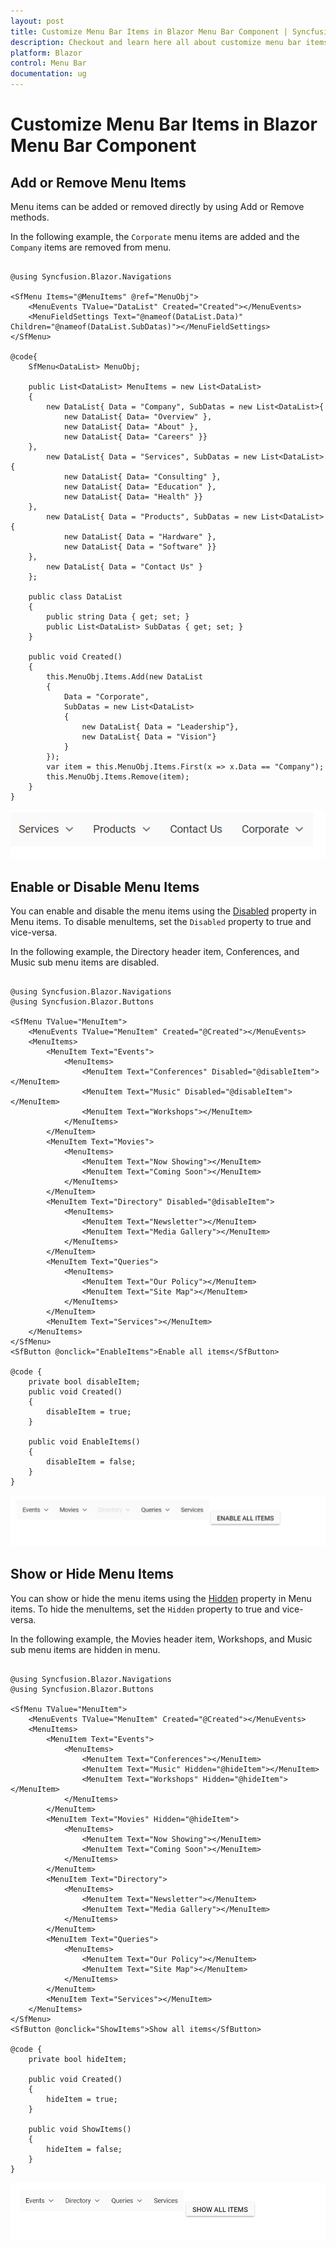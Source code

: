 ```yaml
---
layout: post
title: Customize Menu Bar Items in Blazor Menu Bar Component | Syncfusion
description: Checkout and learn here all about customize menu bar items in Syncfusion Blazor Menu Bar component and more.
platform: Blazor
control: Menu Bar 
documentation: ug
---
```


# Customize Menu Bar Items in Blazor Menu Bar Component

## Add or Remove Menu Items

Menu items can be added or removed directly by using Add or Remove methods.

In the following example, the `Corporate` menu items are added and the `Company` items are removed from menu.

```cshtml

@using Syncfusion.Blazor.Navigations

<SfMenu Items="@MenuItems" @ref="MenuObj">
    <MenuEvents TValue="DataList" Created="Created"></MenuEvents>
    <MenuFieldSettings Text="@nameof(DataList.Data)" Children="@nameof(DataList.SubDatas)"></MenuFieldSettings>
</SfMenu>

@code{
    SfMenu<DataList> MenuObj;

    public List<DataList> MenuItems = new List<DataList>
    {
        new DataList{ Data = "Company", SubDatas = new List<DataList>{
            new DataList{ Data= "Overview" },
            new DataList{ Data= "About" },
            new DataList{ Data= "Careers" }}
    },
        new DataList{ Data = "Services", SubDatas = new List<DataList>{
            new DataList{ Data= "Consulting" },
            new DataList{ Data= "Education" },
            new DataList{ Data= "Health" }}
    },
        new DataList{ Data = "Products", SubDatas = new List<DataList>{
            new DataList{ Data = "Hardware" },
            new DataList{ Data = "Software" }}
    },
        new DataList{ Data = "Contact Us" }
    };

    public class DataList
    {
        public string Data { get; set; }
        public List<DataList> SubDatas { get; set; }
    }

    public void Created()
    {
        this.MenuObj.Items.Add(new DataList
        {
            Data = "Corporate",
            SubDatas = new List<DataList>
            {
                new DataList{ Data = "Leadership"},
                new DataList{ Data = "Vision"}
            }
        });
        var item = this.MenuObj.Items.First(x => x.Data == "Company");
        this.MenuObj.Items.Remove(item);
    }
}

```

![Add or Remove Items in Blazor MenuBar](./../images/blazor-menubar-add-remove-items.png)

## Enable or Disable Menu Items

You can enable and disable the menu items using the [Disabled](https://help.syncfusion.com/cr/blazor/Syncfusion.Blazor.Navigations.MenuItem.html#Syncfusion_Blazor_Navigations_MenuItem_Disabled) property in Menu items. To disable menuItems, set the `Disabled` property to true and vice-versa.

In the following example, the Directory header item, Conferences, and Music sub menu items are disabled.

```cshtml

@using Syncfusion.Blazor.Navigations
@using Syncfusion.Blazor.Buttons

<SfMenu TValue="MenuItem">
    <MenuEvents TValue="MenuItem" Created="@Created"></MenuEvents>
    <MenuItems>
        <MenuItem Text="Events">
            <MenuItems>
                <MenuItem Text="Conferences" Disabled="@disableItem"></MenuItem>
                <MenuItem Text="Music" Disabled="@disableItem"></MenuItem>
                <MenuItem Text="Workshops"></MenuItem>
            </MenuItems>
        </MenuItem>
        <MenuItem Text="Movies">
            <MenuItems>
                <MenuItem Text="Now Showing"></MenuItem>
                <MenuItem Text="Coming Soon"></MenuItem>
            </MenuItems>
        </MenuItem>
        <MenuItem Text="Directory" Disabled="@disableItem">
            <MenuItems>
                <MenuItem Text="Newsletter"></MenuItem>
                <MenuItem Text="Media Gallery"></MenuItem>
            </MenuItems>
        </MenuItem>
        <MenuItem Text="Queries">
            <MenuItems>
                <MenuItem Text="Our Policy"></MenuItem>
                <MenuItem Text="Site Map"></MenuItem>
            </MenuItems>
        </MenuItem>
        <MenuItem Text="Services"></MenuItem>
    </MenuItems>
</SfMenu>
<SfButton @onclick="EnableItems">Enable all items</SfButton>

@code {
    private bool disableItem;
    public void Created()
    {
        disableItem = true;
    }

    public void EnableItems()
    {
        disableItem = false;
    }
}

```

![Disabling Menu Items in Blazor MenuBar](./../images/blazor-menubar-disable-item.png)

## Show or Hide Menu Items

You can show or hide the menu items using the [Hidden](https://help.syncfusion.com/cr/blazor/Syncfusion.Blazor.Navigations.MenuItem.html#Syncfusion_Blazor_Navigations_MenuItem_Hidden) property in Menu items. To hide the menuItems, set the `Hidden` property to true and vice-versa.

In the following example, the Movies header item, Workshops, and Music sub menu items are hidden in menu.

```cshtml

@using Syncfusion.Blazor.Navigations
@using Syncfusion.Blazor.Buttons

<SfMenu TValue="MenuItem">
    <MenuEvents TValue="MenuItem" Created="@Created"></MenuEvents>
    <MenuItems>
        <MenuItem Text="Events">
            <MenuItems>
                <MenuItem Text="Conferences"></MenuItem>
                <MenuItem Text="Music" Hidden="@hideItem"></MenuItem>
                <MenuItem Text="Workshops" Hidden="@hideItem"></MenuItem>
            </MenuItems>
        </MenuItem>
        <MenuItem Text="Movies" Hidden="@hideItem">
            <MenuItems>
                <MenuItem Text="Now Showing"></MenuItem>
                <MenuItem Text="Coming Soon"></MenuItem>
            </MenuItems>
        </MenuItem>
        <MenuItem Text="Directory">
            <MenuItems>
                <MenuItem Text="Newsletter"></MenuItem>
                <MenuItem Text="Media Gallery"></MenuItem>
            </MenuItems>
        </MenuItem>
        <MenuItem Text="Queries">
            <MenuItems>
                <MenuItem Text="Our Policy"></MenuItem>
                <MenuItem Text="Site Map"></MenuItem>
            </MenuItems>
        </MenuItem>
        <MenuItem Text="Services"></MenuItem>
    </MenuItems>
</SfMenu>
<SfButton @onclick="ShowItems">Show all items</SfButton>

@code {
    private bool hideItem;

    public void Created()
    {
        hideItem = true;
    }

    public void ShowItems()
    {
        hideItem = false;
    }
}

```

![Disaplying Menu Items in Blazor MenuBar](./../images/blazor-menubar-show-menu-item.png)